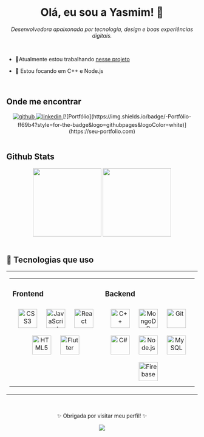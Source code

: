  ### <h1 align="center">Olá, eu sou a Yasmim! 👋</h1>

<p align="center">
  <i>Desenvolvedora apaixonada por tecnologia, design e boas experiências digitais.</i>
</p>

<br/>

-  📍Atualmente estou trabalhando [nesse projeto](https://github.com/YasmimAlves01/PRAIOOU)  


- 🌱 Estou focando em C++ e Node.js  


<br/>  


## Onde me encontrar
<div align="center">
<a href="https://github.com/YasmimAlves01" target="_blank">
<img src=https://img.shields.io/badge/github-%2324292e.svg?&style=for-the-badge&logo=github&logoColor=white alt=github style="margin-bottom: 5px;" />
</a>
<a href="https://linkedin.com/in/yasmim-rodrigues-b6b25a266" target="_blank">
<img src=https://img.shields.io/badge/linkedin-%231E77B5.svg?&style=for-the-badge&logo=linkedin&logoColor=white alt=linkedin style="margin-bottom: 5px;" />
</a>  
[![Portfólio](https://img.shields.io/badge/-Portfólio-ff69b4?style=for-the-badge&logo=githubpages&logoColor=white)](https://seu-portfolio.com)
</div>  


<br/>  


## Github Stats  
<div align="center">
  <img height="180em" src="https://github-readme-stats.vercel.app/api?username=YasmimAlves01&show_icons=github&theme=radical"/>
  <img height="180em" src="https://github-readme-stats.vercel.app/api/top-langs/?username=YasmimAlves01&layout=compact&langs_count=7&theme=radical"/>
</div>


<br/>  


## 🚀 Tecnologias que uso
<table align="center"><tr><td valign="top" width="50%">
<table align="center"><tr><td valign="top" width="50%" background-color="#ffff">



### Frontend  
<div align="center" background-color="#ffff">  
<div align="center">  
<a href="https://www.w3schools.com/css/" target="_blank"><img style="margin: 10px" src="https://profilinator.rishav.dev/skills-assets/css3-original-wordmark.svg" alt="CSS3" height="50" /></a>  
<a href="https://www.javascript.com/" target="_blank"><img style="margin: 10px" src="https://profilinator.rishav.dev/skills-assets/javascript-original.svg" alt="JavaScript" height="50" /></a>  
<a href="https://reactjs.org/" target="_blank"><img style="margin: 10px" src="https://profilinator.rishav.dev/skills-assets/react-original-wordmark.svg" alt="React" height="50" /></a>  
<a href="https://en.wikipedia.org/wiki/HTML5" target="_blank"><img style="margin: 10px" src="https://profilinator.rishav.dev/skills-assets/html5-original-wordmark.svg" alt="HTML5" height="50" /></a>  
<a href="https://flutter.dev/" target="_blank"><img style="margin: 10px" src="https://profilinator.rishav.dev/skills-assets/flutterio-icon.svg" alt="Flutter" height="50" /></a>  
</div>

</td><td valign="top" width="50%">



### Backend  
<div align="center" background-color="#ffff">  
<div align="center">  
<a href="https://www.cplusplus.com/" target="_blank"><img style="margin: 10px" src="https://profilinator.rishav.dev/skills-assets/cplusplus-original.svg" alt="C++" height="50" /></a>  
<a href="https://www.mongodb.com/" target="_blank"><img style="margin: 10px" src="https://profilinator.rishav.dev/skills-assets/mongodb-original-wordmark.svg" alt="MongoDB" height="50" /></a>  
<a href="https://github.com/" target="_blank"><img style="margin: 10px" src="https://profilinator.rishav.dev/skills-assets/git-scm-icon.svg" alt="Git" height="50" /></a>  
<a href="https://docs.microsoft.com/en-us/dotnet/csharp/" target="_blank"><img style="margin: 10px" src="https://profilinator.rishav.dev/skills-assets/csharp-original.svg" alt="C#" height="50" /></a>  
<a href="https://nodejs.org/" target="_blank"><img style="margin: 10px" src="https://profilinator.rishav.dev/skills-assets/nodejs-original-wordmark.svg" alt="Node.js" height="50" /></a>  
<a href="https://www.mysql.com/" target="_blank"><img style="margin: 10px" src="https://profilinator.rishav.dev/skills-assets/mysql-original-wordmark.svg" alt="MySQL" height="50" /></a>  
<a href="https://firebase.google.com/" target="_blank"><img style="margin: 10px" src="https://profilinator.rishav.dev/skills-assets/firebase.png" alt="Firebase" height="50" /></a>  
</div>

</td></tr></table>  </table> 

<br/>  


<div align="center">
<p align="center">✨ Obrigada por visitar meu perfil! ✨</p>
<img src="https://komarev.com/ghpvc/?username=YasmimAlves01&&style=flat-square" align="center" />
</div>  
<br/> 

<!--

---

### 

#### 🖥️ Backend
<img src="https://img.shields.io/badge/Node.js-339933?style=for-the-badge&logo=nodedotjs&logoColor=white"/>
<img src="https://img.shields.io/badge/MySQL-005C84?style=for-the-badge&logo=mysql&logoColor=white"/>
<img src="https://img.shields.io/badge/MongoDB-4EA94B?style=for-the-badge&logo=mongodb&logoColor=white"/>
<img src="https://img.shields.io/badge/C%23-68217A?style=for-the-badge&logo=c-sharp&logoColor=white"/>
<img src="https://img.shields.io/badge/C++-00599C?style=for-the-badge&logo=c%2b%2b&logoColor=white"/>
<img src="https://img.shields.io/badge/Firebase-ffca28?style=for-the-badge&logo=firebase&logoColor=black"/>

#### 🎨 Frontend
<img src="https://img.shields.io/badge/HTML5-E34F26?style=for-the-badge&logo=html5&logoColor=white"/>
<img src="https://img.shields.io/badge/CSS3-1572B6?style=for-the-badge&logo=css3&logoColor=white"/>
<img src="https://img.shields.io/badge/JavaScript-F7DF1E?style=for-the-badge&logo=javascript&logoColor=black"/>
<img src="https://img.shields.io/badge/React-61DAFB?style=for-the-badge&logo=react&logoColor=black"/>
<img src="https://img.shields.io/badge/Flutter-02569B?style=for-the-badge&logo=flutter&logoColor=white"/>

#### 🎨 UI/UX Design
<img src="https://img.shields.io/badge/Figma-F24E1E?style=for-the-badge&logo=figma&logoColor=white"/>
<img src="https://img.shields.io/badge/Adobe%20Photoshop-31A8FF?style=for-the-badge&logo=adobe-photoshop&logoColor=white"/>

#### 🧰 Outros
<img src="https://img.shields.io/badge/Git-F05032?style=for-the-badge&logo=git&logoColor=white"/>

---

### 📊 Estatísticas do GitHub

<div align="center">
  <img height="180em" src="https://github-readme-stats.vercel.app/api?username=YasmimAlves01&show_icons=true&theme=radical"/>
  <img height="180em" src="https://github-readme-stats.vercel.app/api/top-langs/?username=YasmimAlves01&layout=compact&langs_count=7&theme=radical"/>
</div>

---

### 📫 Onde me encontrar

[![LinkedIn](https://img.shields.io/badge/-LinkedIn-blue?style=for-the-badge&logo=linkedin&logoColor=white)](https://linkedin.com/in/seu-perfil)
![Anurag's GitHub stats](https://github-readme-stats.vercel.app/api?username=YasmimAlves01\&rank_icon=github&theme=transparent)
<br/>
<br/>
![Top Langs](https://github-readme-stats.vercel.app/api/top-langs/?username=YasmimAlves01&layout=compact&theme=transparent)

---
-->


